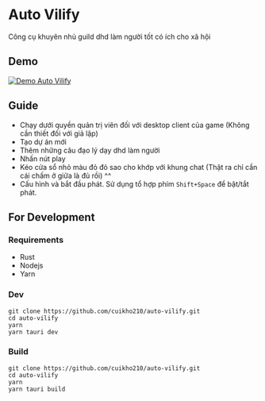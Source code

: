 # Auto Vilify
Công cụ khuyên nhủ guild dhd làm người tốt có ích cho xã hội

## Demo
[![Demo Auto Vilify](http://img.youtube.com/vi/HGNN2XhK5R4/0.jpg)](http://www.youtube.com/watch?v=HGNN2XhK5R4 "Demo Auto Vilify")

## Guide
+ Chạy dưới quyền quản trị viên đối với desktop client của game (Không cần thiết đối với giả lập)
+ Tạo dự án mới
+ Thêm những câu đạo lý dạy dhd làm người
+ Nhấn nút play
+ Kéo cửa sổ nhỏ màu đỏ đỏ sao cho khớp với khung chat (Thật ra chỉ cần cái chấm ở giữa là đủ rồi) ^^
+ Cấu hình và bắt đầu phát. Sử dụng tổ hợp phím `Shift+Space` để bật/tắt phát.

## For Development
### Requirements
+ Rust
+ Nodejs
+ Yarn

### Dev
```shell
git clone https://github.com/cuikho210/auto-vilify.git
cd auto-vilify
yarn
yarn tauri dev
```

### Build
```shell
git clone https://github.com/cuikho210/auto-vilify.git
cd auto-vilify
yarn
yarn tauri build
```
